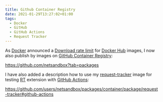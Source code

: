 ```yaml
---
title: Github Container Registry
date: 2021-01-29T13:27:02+01:00
tags:
  - Docker
  - GitHub
  - GitHub Actions
  - Request Tracker
---
```


As [Docker](https://www.docker.com/) announced a [Download rate limit](https://docs.docker.com/docker-hub/download-rate-limit/)
for [Docker Hub](https://hub.docker.com/) images,
I now also publish by images on [GitHub Container Registry](https://docs.github.com/en/packages/guides/about-github-container-registry):

<https://github.com/netsandbox?tab=packages>

I have also added a description how to use my [request-tracker](https://github.com/users/netsandbox/packages/container/package/request-tracker)
image for testing [RT](https://bestpractical.com/request-tracker) extension with [GitHub Actions](https://docs.github.com/en/actions):

<https://github.com/users/netsandbox/packages/container/package/request-tracker#github-actions>
